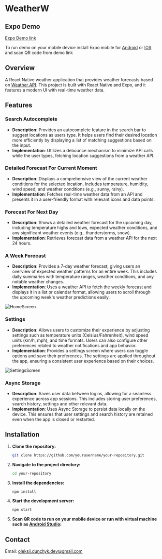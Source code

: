 # WeatherW

## Expo Demo

[Expo Demo link](https://expo.dev/preview/update?message=Demo%20version%200.1&updateRuntimeVersion=1.0.0&createdAt=2024-08-30T08%3A16%3A11.333Z&slug=exp&projectId=114e98d2-deca-43d2-94a3-55ab190d323e&group=abb0eea3-28ac-4fb5-b340-fea763fa237a)

To run demo on your mobile device install Expo mobile for [Android](https://play.google.com/store/apps/details?id=host.exp.exponent) or [IOS](https://apps.apple.com/ua/app/expo-go/id982107779?l) and scan QR code from demo link
## Overview

A React Native weather application that provides weather forecasts based on [Weather API](https://www.weatherapi.com/). This project is built with React Native and Expo, and it features a modern UI with real-time weather data.

## Features

### **Search Autocomplete**
- **Description**: Provides an autocomplete feature in the search bar to suggest locations as users type. It helps users find their desired location more efficiently by displaying a list of matching suggestions based on the input.
- **Implementation**: Utilizes a debounce mechanism to minimize API calls while the user types, fetching location suggestions from a weather API.

### **Detailed Forecast For Current Moment**
- **Description**: Displays a comprehensive view of the current weather conditions for the selected location. Includes temperature, humidity, wind speed, and weather conditions (e.g., sunny, rainy).
- **Implementation**: Fetches real-time weather data from an API and presents it in a user-friendly format with relevant icons and data points.

### **Forecast For Next Day**
- **Description**: Shows a detailed weather forecast for the upcoming day, including temperature highs and lows, expected weather conditions, and any significant weather events (e.g., thunderstorms, snow).
- **Implementation**: Retrieves forecast data from a weather API for the next 24 hours.

### **A Week Forecast**
- **Description**: Provides a 7-day weather forecast, giving users an overview of expected weather patterns for an entire week. This includes daily summaries with temperature ranges, weather conditions, and any notable weather changes.
- **Implementation**: Uses a weather API to fetch the weekly forecast and displays it in a list or calendar format, allowing users to scroll through the upcoming week's weather predictions easily.

![HomeScreen](https://github.com/user-attachments/assets/350f0f08-b4af-4480-9756-329da96c9f4d)

### **Settings**
- **Description**: Allows users to customize their experience by adjusting settings such as temperature units (Celsius/Fahrenheit), wind speed units (km/h, mph), and time formats. Users can also configure other preferences related to weather notifications and app behavior.
- **Implementation**: Provides a settings screen where users can toggle options and save their preferences. The settings are applied throughout the app, ensuring a consistent user experience based on their choices.

![SettingsScreen](https://github.com/user-attachments/assets/aa7c7e58-df3a-4a9c-95a1-669cfebb8803)

### **Async Storage**
- **Description**: Saves user data between logins, allowing for a seamless experience across app sessions. This includes storing user preferences, search history, settings and other relevant data.
- **Implementation**: Uses Async Storage to persist data locally on the device. This ensures that user settings and search history are retained even when the app is closed or restarted.

## Installation
1. **Clone the repository:**

    ```bash
    git clone https://github.com/yourusername/your-repository.git
    ```

2. **Navigate to the project directory:**

    ```bash
    cd your-repository
    ```

3. **Install the dependencies:**

    ```bash
    npm install
    ```

4. **Start the development server:**

    ```bash
    npm start
    ```

5. **Scan QR code to run on your mobile device or run with virtual machine such as [Android Studio](https://developer.android.com/studio):**

## Contact

Email: oleksii.dunchyk.dev@gmail.com
